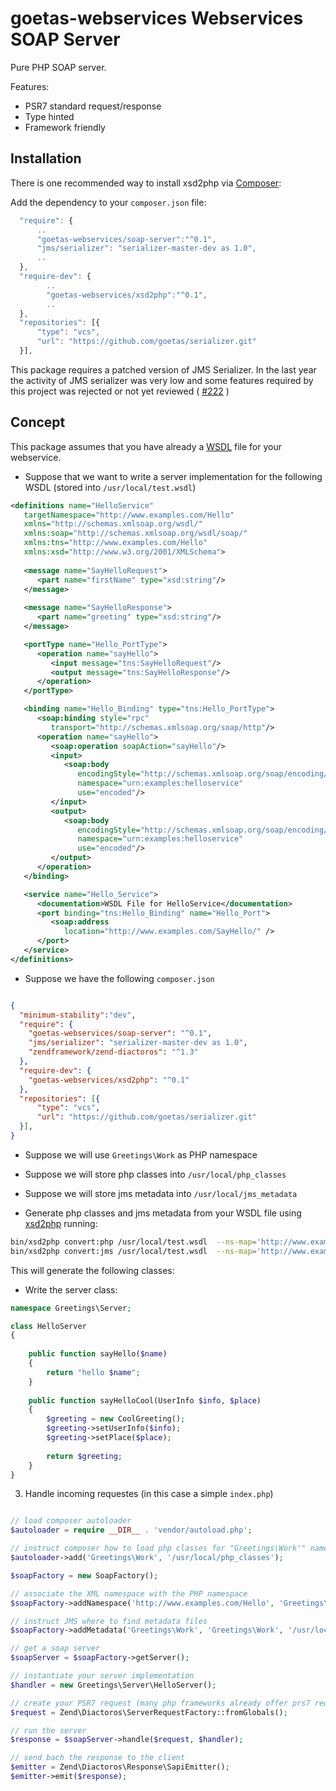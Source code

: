 # goetas-webservices Webservices SOAP Server


Pure PHP SOAP server.

Features: 
 - PSR7 standard request/response
 - Type hinted
 - Framework friendly 
 
## Installation


There is one recommended way to install xsd2php via [Composer](https://getcomposer.org/):


Add the dependency to your ``composer.json`` file:

```js
  "require": {
      ..
      "goetas-webservices/soap-server":"^0.1",
      "jms/serializer": "serializer-master-dev as 1.0",
      ..
  },
  "require-dev": {
        ..
        "goetas-webservices/xsd2php":"^0.1",
        ..
  },
  "repositories": [{
      "type": "vcs",
      "url": "https://github.com/goetas/serializer.git"
  }],
```

This package requires a patched version of JMS Serializer.
In the last year the activity of JMS serializer was very low and some features
required by this project was rejected or not yet reviewed ( [#222](https://github.com/schmittjoh/serializer/pull/222) )


## Concept

This package assumes that you have already a [WSDL](https://en.wikipedia.org/wiki/Web_Services_Description_Language) file for your webservice.



- Suppose that we want to write a server implementation for the following WSDL (stored into `/usr/local/test.wsdl`)

```xml
<definitions name="HelloService"
   targetNamespace="http://www.examples.com/Hello"
   xmlns="http://schemas.xmlsoap.org/wsdl/"
   xmlns:soap="http://schemas.xmlsoap.org/wsdl/soap/"
   xmlns:tns="http://www.examples.com/Hello"
   xmlns:xsd="http://www.w3.org/2001/XMLSchema">
 
   <message name="SayHelloRequest">
      <part name="firstName" type="xsd:string"/>
   </message>
	
   <message name="SayHelloResponse">
      <part name="greeting" type="xsd:string"/>
   </message>

   <portType name="Hello_PortType">
      <operation name="sayHello">
         <input message="tns:SayHelloRequest"/>
         <output message="tns:SayHelloResponse"/>
      </operation>
   </portType>

   <binding name="Hello_Binding" type="tns:Hello_PortType">
      <soap:binding style="rpc"
         transport="http://schemas.xmlsoap.org/soap/http"/>
      <operation name="sayHello">
         <soap:operation soapAction="sayHello"/>
         <input>
            <soap:body
               encodingStyle="http://schemas.xmlsoap.org/soap/encoding/"
               namespace="urn:examples:helloservice"
               use="encoded"/>
         </input>
         <output>
            <soap:body
               encodingStyle="http://schemas.xmlsoap.org/soap/encoding/"
               namespace="urn:examples:helloservice"
               use="encoded"/>
         </output>
      </operation>
   </binding>

   <service name="Hello_Service">
      <documentation>WSDL File for HelloService</documentation>
      <port binding="tns:Hello_Binding" name="Hello_Port">
         <soap:address
            location="http://www.examples.com/SayHello/" />
      </port>
   </service>
</definitions>
```

- Suppose we have the following `composer.json`

```json

{
  "minimum-stability":"dev",
  "require": {
    "goetas-webservices/soap-server": "^0.1",
    "jms/serializer": "serializer-master-dev as 1.0",
    "zendframework/zend-diactoros": "^1.3"
  },
  "require-dev": {
    "goetas-webservices/xsd2php": "^0.1"
  },
  "repositories": [{
      "type": "vcs",
      "url": "https://github.com/goetas/serializer.git"
  }],
}


```

- Suppose we will use `Greetings\Work` as PHP namespace
- Suppose we will store php classes into `/usr/local/php_classes`
- Suppose we will store jms metadata into `/usr/local/jms_metadata`

- Generate php classes and jms metadata from your WSDL file using [xsd2php](https://github.com/goetas-webservices/xsd2php) running:
    
```sh
bin/xsd2php convert:php /usr/local/test.wsdl  --ns-map='http://www.examples.com/Hello;Greetings/Work/' --soap-messages
bin/xsd2php convert:jms /usr/local/test.wsdl  --ns-map='http://www.examples.com/Hello;Greetings/Work/' --soap-messages

```

This will generate the following classes: 


- Write the server class:

```php
namespace Greetings\Server;

class HelloServer 
{
    
    public function sayHello($name)
    {
        return "hello $name";
    }
    
    public function sayHelloCool(UserInfo $info, $place)
    {
        $greeting = new CoolGreeting();
        $greeting->setUserInfo($info);
        $greeting->setPlace($place);
        
        return $greeting;
    }
}
```


3. Handle incoming requestes (in this case a simple `index.php`) 

```php

// load composer autoloader
$autoloader = require __DIR__ . 'vendor/autoload.php';

// instruct composer how to load php classes for "Greetings\Work'" namespace
$autoloader->add('Greetings\Work', '/usr/local/php_classes');

$soapFactory = new SoapFactory();

// associate the XML namespace with the PHP namespace
$soapFactory->addNamespace('http://www.examples.com/Hello', 'Greetings\Work');

// instruct JMS where to find metadata files 
$soapFactory->addMetadata('Greetings\Work', 'Greetings\Work', '/usr/local/jms_metadata');

// get a soap server
$soapServer = $soapFactory->getServer();

// instantiate your server implementation
$handler = new Greetings\Server\HelloServer();

// create your PSR7 request (many php frameworks already offer prs7 requestes)
$request = Zend\Diactoros\ServerRequestFactory::fromGlobals();

// run the server
$response = $soapServer->handle($request, $handler);

// send bach the response to the client
$emitter = Zend\Diactoros\Response\SapiEmitter();
$emitter->emit($response);

```